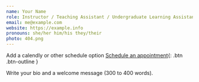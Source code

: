 ```yaml
---
name: Your Name
role: Instructor / Teaching Assistant / Undergraduate Learning Assistant
email: me@example.com
website: https://example.info
pronouns: she/her him/his they/their
photo: 404.png
---
```


Add a calendly or other schedule option
[Schedule an appointment](#){: .btn .btn-outline }

Write your bio and a welcome message (300 to 400 words).


